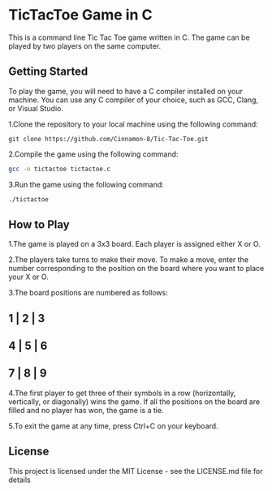
# TicTacToe Game in C

This is a command line Tic Tac Toe game written in C. The game can be played by two players on the same computer.


## Getting Started
To play the game, you will need to have a C compiler installed on your machine. You can use any C compiler of your choice, such as GCC, Clang, or Visual Studio.

1.Clone the repository to your local machine using the following command:
```copy
git clone https://github.com/Cinnamon-8/Tic-Tac-Toe.git
```

2.Compile the game using the following command:
```bash
gcc -o tictactoe tictactoe.c
```

3.Run the game using the following command:
```bash
./tictactoe
```


## How to Play
1.The game is played on a 3x3 board. Each player is assigned either X or O.

2.The players take turns to make their move. To make a move, enter the number corresponding to the position on the board where you want to place your X or O.

3.The board positions are numbered as follows:

1 | 2 | 3
---------
4 | 5 | 6
---------
7 | 8 | 9
---------
4.The first player to get three of their symbols in a row (horizontally, vertically, or diagonally) wins the game. If all the positions on the board are filled and no player has won, the game is a tie.

5.To exit the game at any time, press Ctrl+C on your keyboard.

## License
This project is licensed under the MIT License - see the LICENSE.md file for details
